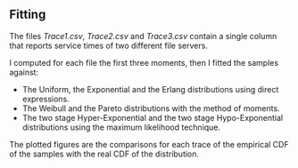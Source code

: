 ## Fitting

The files _Trace1.csv_, _Trace2.csv_ and _Trace3.csv_ contain a single column that reports service times of two different file servers.

I computed for each file the first three moments, then I fitted the samples against:
- The Uniform, the Exponential and the Erlang distributions using direct expressions.
- The Weibull and the Pareto distributions with the method of moments.
- The two stage Hyper-Exponential and the two stage Hypo-Exponential distributions using the maximum likelihood technique.

The plotted figures are the comparisons for each trace of the empirical CDF of the samples with the real CDF of the distribution.

